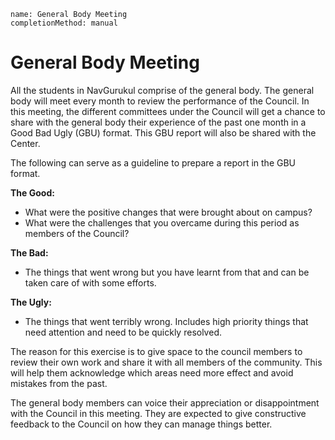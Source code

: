 ```ngMeta
name: General Body Meeting
completionMethod: manual
```

# General Body Meeting

All the students in NavGurukul comprise of the general body. The general body will meet every month to review the performance of the Council. In this meeting, the different committees under the Council will get a chance to share with the general body their experience of the past one month in a Good Bad Ugly (GBU) format. This GBU report will also be shared with the Center.

The following can serve as a guideline to prepare a report in the GBU format. 


**The Good:** 
- What were the positive changes that were brought about on campus? 
- What were the challenges that you overcame during this period as members of the Council? 

**The Bad:**
- The things that went wrong but you have learnt from that and can be taken care of with some efforts.

**The Ugly:**
- The things that went terribly wrong. Includes high priority things that need attention and need to be quickly resolved.

The reason for this exercise is to give space to the council members to review their own work and share it with all members of the community. This will help them acknowledge which areas need more effect and avoid mistakes from the past. 

The general body members can voice their appreciation or disappointment with the Council in this meeting. They are expected to give constructive feedback to the Council on how they can manage things better. 

